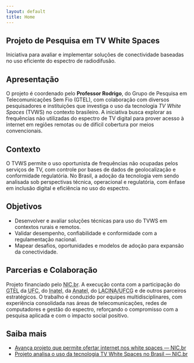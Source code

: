 ```yaml
---
layout: default
title: Home
---
```


<section class="hero">
  <h1>Projeto de Pesquisa em TV White Spaces</h1>
  <p>Iniciativa para avaliar e implementar soluções de conectividade baseadas no uso eficiente do espectro de radiodifusão.</p>
</section>

<div class="grid" style="margin-top:16px">
  <article class="card">
    <h2>Apresentação</h2>
    <p>
      O projeto é coordenado pelo <strong>Professor Rodrigo</strong>, do Grupo de Pesquisa em Telecomunicações Sem Fio (GTEL), 
      com colaboração com diversos pesquisadores e instituições que investiga o uso da tecnologia <em>TV White Spaces</em> (TVWS) no contexto brasileiro.
      A iniciativa busca explorar as frequências não utilizadas do espectro de TV digital para prover acesso à internet em regiões remotas ou de difícil cobertura por meios convencionais. 
    </p>
  </article>

  <article class="card">
    <h2>Contexto</h2>
    <p>
      O TVWS permite o uso oportunista de frequências não ocupadas pelos serviços de TV, com controle por bases de dados de geolocalização
      e conformidade regulatória. No Brasil, a adoção da tecnologia vem sendo analisada sob perspectivas técnica, operacional e regulatória,
      com ênfase em inclusão digital e eficiência no uso do espectro.
    </p>
  </article>

  <article class="card">
    <h2>Objetivos</h2>
    <ul>
      <li>Desenvolver e avaliar soluções técnicas para uso do TVWS em contextos rurais e remotos.</li>
      <li>Validar desempenho, confiabilidade e conformidade com a regulamentação nacional.</li>
      <li>Mapear desafios, oportunidades e modelos de adoção para expansão da conectividade.</li>
    </ul>
  </article>

  <article class="card">
    <h2>Parcerias e Colaboração</h2>
    <p>
      Projeto financiado pelo <abbr title="Núcleo de Informação e Coordenação do Ponto BR">NIC.br</abbr>.
      A execução conta com a participação do <abbr title="Grupo de Pesquisa em Telecomunicações Sem Fio">GTEL</abbr> da <abbr title="Universidade Federal do Ceará">UFC</abbr>,
      do <abbr title="Instituto Nacional de Telecomunicações">Inatel</abbr>, da <abbr title="Agência Nacional de Telecomunicações">Anatel</abbr>, do <abbr title="Laboratório de Computação Inteligente Aplicada">LACINA/UFCG</abbr> e de outros parceiros estratégicos.  
      O trabalho é conduzido por equipes multidisciplinares, com experiência consolidada nas áreas de telecomunicações, redes de computadores e gestão do espectro,  reforçando o compromisso com a pesquisa aplicada e com o impacto social positivo.
    </p>
  </article>
</div>

<div class="card" style="margin-top:16px">
  <h2>Saiba mais</h2>
  <ul>
    <li><a href="https://www.nic.br/noticia/na-midia/avanca-projeto-que-permite-ofertar-internet-nos-white-spaces/" target="_blank" rel="noopener">Avança projeto que permite ofertar internet nos white spaces — NIC.br</a></li>
    <li><a href="https://nic.br/noticia/releases/projeto-analisa-o-uso-da-tecnologia-tv-white-spaces-no-brasil-para-ampliar-inclusao-digital/" target="_blank" rel="noopener">Projeto analisa o uso da tecnologia TV White Spaces no Brasil — NIC.br</a></li>
  </ul>
</div>
